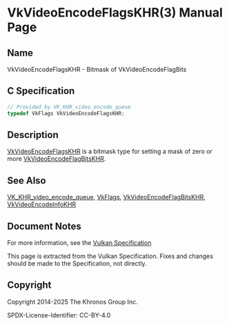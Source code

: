 # VkVideoEncodeFlagsKHR(3) Manual Page

## Name

VkVideoEncodeFlagsKHR - Bitmask of VkVideoEncodeFlagBits



## [](#_c_specification)C Specification

```c++
// Provided by VK_KHR_video_encode_queue
typedef VkFlags VkVideoEncodeFlagsKHR;
```

## [](#_description)Description

[VkVideoEncodeFlagsKHR](https://registry.khronos.org/vulkan/specs/latest/man/html/VkVideoEncodeFlagsKHR.html) is a bitmask type for setting a mask of zero or more [VkVideoEncodeFlagBitsKHR](https://registry.khronos.org/vulkan/specs/latest/man/html/VkVideoEncodeFlagBitsKHR.html).

## [](#_see_also)See Also

[VK\_KHR\_video\_encode\_queue](https://registry.khronos.org/vulkan/specs/latest/man/html/VK_KHR_video_encode_queue.html), [VkFlags](https://registry.khronos.org/vulkan/specs/latest/man/html/VkFlags.html), [VkVideoEncodeFlagBitsKHR](https://registry.khronos.org/vulkan/specs/latest/man/html/VkVideoEncodeFlagBitsKHR.html), [VkVideoEncodeInfoKHR](https://registry.khronos.org/vulkan/specs/latest/man/html/VkVideoEncodeInfoKHR.html)

## [](#_document_notes)Document Notes

For more information, see the [Vulkan Specification](https://registry.khronos.org/vulkan/specs/latest/html/vkspec.html#VkVideoEncodeFlagsKHR)

This page is extracted from the Vulkan Specification. Fixes and changes should be made to the Specification, not directly.

## [](#_copyright)Copyright

Copyright 2014-2025 The Khronos Group Inc.

SPDX-License-Identifier: CC-BY-4.0